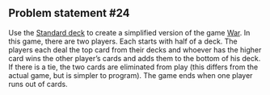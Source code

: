 

## Problem statement #24
 Use the [Standard deck](https://en.wikipedia.org/wiki/Standard_52-card_deck) to create a simplified version of the game [War](https://en.wikipedia.org/wiki/War_(card_game)). In this game, there are two players. Each starts with half of a deck. The players each deal the top card from their decks and whoever has the higher card wins the other player’s cards and adds them to the bottom of his deck. If there is a tie, the two cards are eliminated from play (this differs from the actual game, but is simpler to program). The game ends when one player runs out of cards.

